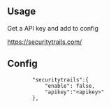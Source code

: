 ## Usage
Get a API key and add to config

https://securitytrails.com/

## Config
```
        "securitytrails":{
            "enable": false,
            "apikey":"<apikey>"
        },
```